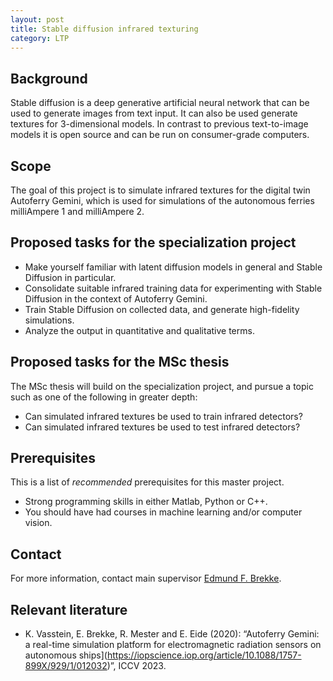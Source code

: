 ```yaml
---
layout: post
title: Stable diffusion infrared texturing
category: LTP
---
```



## Background

Stable diffusion is a deep generative artificial neural network that can be used to generate images from text input. 
It can also be used generate textures for 3-dimensional models. 
In contrast to previous text-to-image models it is open source and can be run on consumer-grade computers. 



## Scope

The goal of this project is to simulate infrared textures for the digital twin Autoferry Gemini, which is used for simulations of the autonomous ferries milliAmpere 1 and milliAmpere 2. 

## Proposed tasks for the specialization project

* Make yourself familiar with latent diffusion models in general and Stable Diffusion in particular.
* Consolidate suitable infrared training data for experimenting with Stable Diffusion in the context of Autoferry Gemini. 
* Train Stable Diffusion on collected data, and generate high-fidelity simulations. 
* Analyze the output in quantitative and qualitative terms. 

## Proposed tasks for the MSc thesis 

The MSc thesis will build on the specialization project, and pursue a topic such as one of the following in greater depth:

* Can simulated infrared textures be used to train infrared detectors?
* Can simulated infrared textures be used to test infrared detectors?


## Prerequisites
This is a list of *recommended* prerequisites for this master project.

- Strong programming skills in either Matlab, Python or C++. 
- You should have had courses in machine learning and/or computer vision. 

## Contact 
For more information, contact main supervisor [Edmund F. Brekke](http://www.ntnu.no/ansatte/edmundfo).

## Relevant literature

* K. Vasstein, E. Brekke, R. Mester and E. Eide (2020): “Autoferry Gemini: a real-time simulation platform for electromagnetic radiation sensors on autonomous ships](https://iopscience.iop.org/article/10.1088/1757-899X/929/1/012032)”, ICCV 2023.

